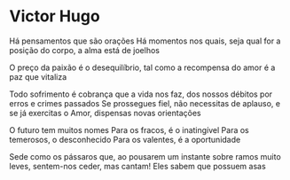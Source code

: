 # Victor Hugo
Há pensamentos que são orações Há momentos nos quais, seja qual for a posição do corpo, a alma está de joelhos

O preço da paixão é o desequilíbrio, tal como a recompensa do amor é a paz que vitaliza

Todo sofrimento é cobrança que a vida nos faz, dos nossos débitos por erros e crimes passados Se prossegues fiel, não necessitas de aplauso, e se já exercitas o Amor, dispensas novas orientações

O futuro tem muitos nomes Para os fracos, é o inatingível Para os temerosos, o desconhecido Para os valentes, é a oportunidade

Sede como os pássaros que, ao pousarem um instante sobre ramos muito leves, sentem-nos ceder, mas cantam! Eles sabem que possuem asas

